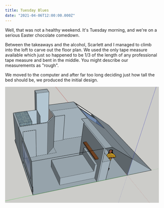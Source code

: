 ```yaml
---
title: Tuesday Blues
date: "2021-04-06T12:00:00.000Z"
---
```


Well, that was not a healthy weekend. It's Tuesday morning, and we're on a serious Easter chocolate comedown. 

Between the takeaways and the alcohol, Scarlett and I managed to climb into the loft to carve out the floor plan. We used the only tape measure available which just so happened to be 1/3 of the length of any professional tape measure and bent in the middle. You might describe our measurements as "rough".

We moved to the computer and after far too long deciding just how tall the bed should be, we produced the initial design.

![3D](./3d.png)
